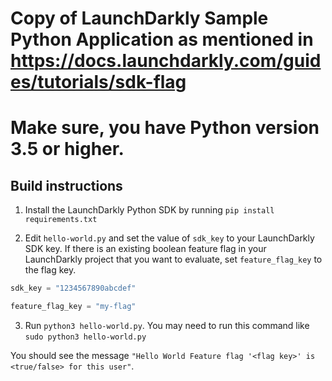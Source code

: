 ###
# Copy of LaunchDarkly Sample Python Application as mentioned in https://docs.launchdarkly.com/guides/tutorials/sdk-flag

# Make sure, you have Python version 3.5 or higher.

## Build instructions 

1. Install the LaunchDarkly Python SDK by running `pip install requirements.txt`

2. Edit `hello-world.py` and set the value of `sdk_key` to your LaunchDarkly SDK key. If there is an existing boolean feature flag in your LaunchDarkly project that you want to evaluate, set `feature_flag_key` to the flag key.

```python
sdk_key = "1234567890abcdef"

feature_flag_key = "my-flag"
```

3. Run `python3 hello-world.py`.  You may need to run this command like `sudo python3 hello-world.py`

You should see the message `"Hello World Feature flag '<flag key>' is <true/false> for this user"`.
